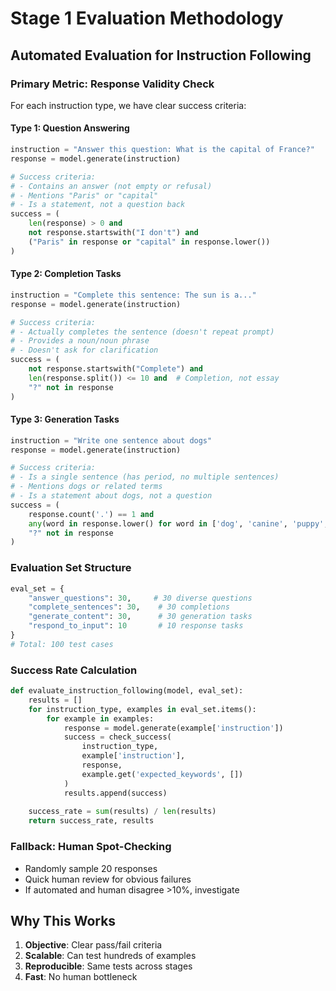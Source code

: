 # Stage 1 Evaluation Methodology

## Automated Evaluation for Instruction Following

### Primary Metric: Response Validity Check
For each instruction type, we have clear success criteria:

#### Type 1: Question Answering
```python
instruction = "Answer this question: What is the capital of France?"
response = model.generate(instruction)

# Success criteria:
# - Contains an answer (not empty or refusal)
# - Mentions "Paris" or "capital" 
# - Is a statement, not a question back
success = (
    len(response) > 0 and
    not response.startswith("I don't") and
    ("Paris" in response or "capital" in response.lower())
)
```

#### Type 2: Completion Tasks
```python
instruction = "Complete this sentence: The sun is a..."
response = model.generate(instruction)

# Success criteria:
# - Actually completes the sentence (doesn't repeat prompt)
# - Provides a noun/noun phrase
# - Doesn't ask for clarification
success = (
    not response.startswith("Complete") and
    len(response.split()) <= 10 and  # Completion, not essay
    "?" not in response
)
```

#### Type 3: Generation Tasks  
```python
instruction = "Write one sentence about dogs"
response = model.generate(instruction)

# Success criteria:
# - Is a single sentence (has period, no multiple sentences)
# - Mentions dogs or related terms
# - Is a statement about dogs, not a question
success = (
    response.count('.') == 1 and
    any(word in response.lower() for word in ['dog', 'canine', 'puppy', 'pet']) and
    "?" not in response
)
```

### Evaluation Set Structure
```python
eval_set = {
    "answer_questions": 30,     # 30 diverse questions
    "complete_sentences": 30,    # 30 completions
    "generate_content": 30,      # 30 generation tasks
    "respond_to_input": 10       # 10 response tasks
}
# Total: 100 test cases
```

### Success Rate Calculation
```python
def evaluate_instruction_following(model, eval_set):
    results = []
    for instruction_type, examples in eval_set.items():
        for example in examples:
            response = model.generate(example['instruction'])
            success = check_success(
                instruction_type, 
                example['instruction'], 
                response,
                example.get('expected_keywords', [])
            )
            results.append(success)
    
    success_rate = sum(results) / len(results)
    return success_rate, results
```

### Fallback: Human Spot-Checking
- Randomly sample 20 responses
- Quick human review for obvious failures
- If automated and human disagree >10%, investigate

## Why This Works
1. **Objective**: Clear pass/fail criteria
2. **Scalable**: Can test hundreds of examples
3. **Reproducible**: Same tests across stages
4. **Fast**: No human bottleneck

